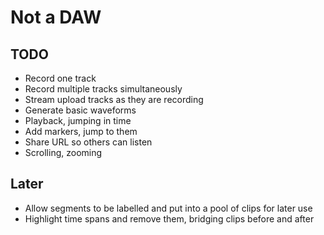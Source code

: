 # Not a DAW

## TODO
- Record one track
- Record multiple tracks simultaneously
- Stream upload tracks as they are recording
- Generate basic waveforms
- Playback, jumping in time
- Add markers, jump to them
- Share URL so others can listen
- Scrolling, zooming

## Later
- Allow segments to be labelled and put into a pool of clips for later use
- Highlight time spans and remove them, bridging clips before and after
